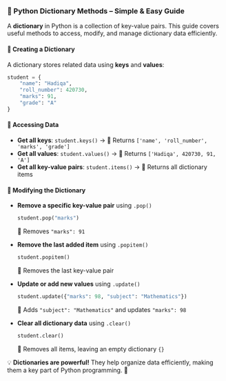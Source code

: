 ### 📌 Python Dictionary Methods – Simple & Easy Guide  

A **dictionary** in Python is a collection of key-value pairs. This guide covers useful methods to access, modify, and manage dictionary data efficiently.  

#### 🔹 Creating a Dictionary  
A dictionary stores related data using **keys** and **values**:  
```python
student = {
    "name": "Hadiqa",
    "roll_number": 420730,
    "marks": 91,
    "grade": "A"
}
```  

#### 🔹 Accessing Data  
- **Get all keys**: `student.keys()` → 📌 Returns `['name', 'roll_number', 'marks', 'grade']`  
- **Get all values**: `student.values()` → 📌 Returns `['Hadiqa', 420730, 91, 'A']`  
- **Get all key-value pairs**: `student.items()` → 📌 Returns all dictionary items  

#### 🔹 Modifying the Dictionary  
- **Remove a specific key-value pair** using `.pop()`  
  ```python
  student.pop("marks")
  ```
  📌 Removes `"marks": 91`  

- **Remove the last added item** using `.popitem()`  
  ```python
  student.popitem()
  ```
  📌 Removes the last key-value pair  

- **Update or add new values** using `.update()`  
  ```python
  student.update({"marks": 98, "subject": "Mathematics"})
  ```
  📌 Adds `"subject": "Mathematics"` and updates `"marks": 98`  

- **Clear all dictionary data** using `.clear()`  
  ```python
  student.clear()
  ```
  📌 Removes all items, leaving an empty dictionary `{}`  

💡 **Dictionaries are powerful!** They help organize data efficiently, making them a key part of Python programming. 🚀

